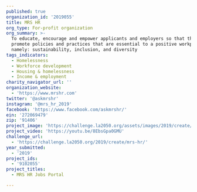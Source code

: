 ```yaml
---
published: true
organization_id: '2019055'
title: MRS HR
org_type: For-profit organization
org_summary: >-
  To educate, encourage and empower applicants and employers so that they can
  promote policies and practices that are essential to a positive workplace,
  namely: sustainability, inclusion, and diversity
tags_indicators:
  - Homelessness
  - Workforce development
  - Housing & homelessness
  - Income & employment
charity_navigator_url: ''
organization_website:
  - 'https://www.mrshr.com'
twitter: '@askmrshr'
instagram: '@mrs_hr_2019'
facebook: 'https://www.facebook.com/askmrshr/'
ein: '272069479'
zip: '91406'
project_image: 'https://challenge.la2050.org/assets/images/2019/create/2048-wide/mrs-hr.jpg'
project_video: 'https://youtu.be/8EbsGpa0GMU'
challenge_url:
  - 'https://challenge.la2050.org/2019/create/mrs-hr/'
year_submitted:
  - '2019'
project_ids:
  - '9102055'
project_titles:
  - MRS HR Jobs Portal

---
```

